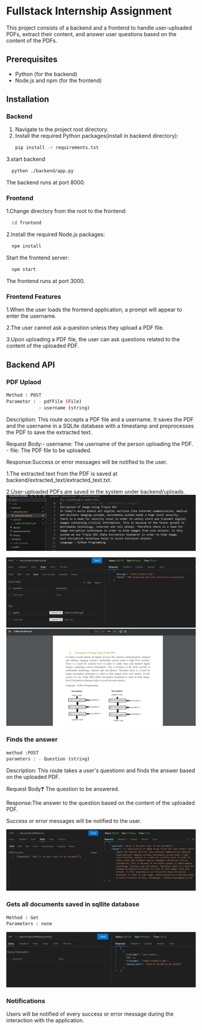 # Fullstack Internship Assignment

This project consists of a backend and a frontend to handle user-uploaded PDFs, extract their content, and answer user questions based on the content of the PDFs.

## Prerequisites

- Python (for the backend)
- Node.js and npm (for the frontend)

## Installation

### Backend

1. Navigate to the project root directory.
2. Install the required Python packages(install in backend directory):
   ```bash
   pip install -r requirements.txt
   ```
3.start backend
```bash
  python ./backend/app.py
```
The backend runs at port 8000.

### Frontend
1.Change directory from the root to the frontend:
```bash
  cd frontend
```
2.Install the required Node.js packages:
```bash 
  npm install
```

Start the frontend server:
```bash 
  npm start
```

The frontend runs at port 3000.


### Frontend Features
1.When the user loads the frontend application, a prompt will appear to enter the username.

2.The user cannot ask a question unless they upload a PDF file.

3.Upon uploading a PDF file, the user can ask questions related to the content of the uploaded PDF.

## Backend API

### PDF Uplaod
```bash /upload/ 
Method : POST
Parameter : - pdfFile (File)
            - username (string)
```

Description: This route accepts a PDF file and a username. It saves the PDF and the username in a SQLite database with a timestamp and preprocesses the PDF to save the extracted text.

Request Body:- username: The username of the person uploading the PDF.
             - file: The PDF file to be uploaded.
             
Response:Success or error messages will be notified to the user.

1.The extracted text from the PDF is saved at backend/extracted_text/extracted_text.txt. 

2.User-uploaded PDFs are saved in the system under backend/uploads.
<img src="./extracted text.png"/>

<img  src="./upload_api.png"/>

<img src="./pdf content.png"/>

### Finds the answer
``` bash /query/
method :POST
paramters : - Question (string)
```
Description: This route takes a user's questionn and finds the answer based on the uploaded PDF.

Request Body:question: The question to be answered.

Response:The answer to the question based on the content of the uploaded PDF.

Success or error messages will be notified to the user.

<img src="./Question_answer_api.png"/>

### Gets all documents saved in sqllite database
``` bash /documents/
Method : Get
Parameters : none
```
<img src="./db.png"/>


### Notifications
Users will be notified of every success or error message during the interaction with the application.












